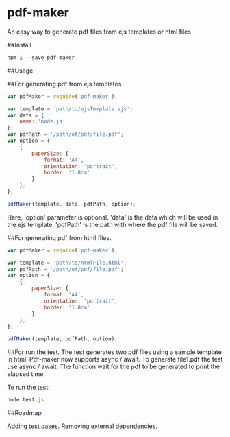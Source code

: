 # pdf-maker
An easy way to generate pdf files from ejs templates or html files


##Install

```js
npm i --save pdf-maker
```

##Usage

##For generating pdf from ejs templates

```js
var pdfMaker = require('pdf-maker');

var template = 'path/to/ejsTemplate.ejs';
var data = {
    name: 'node.js'
};
var pdfPath = '/path/of/pdf/file.pdf';
var option = {
    {
        paperSize: {
            format: 'A4',
            orientation: 'portrait',
            border: '1.8cm'
        }
    };
};

pdfMaker(template, data, pdfPath, option);
```

Here, 'option' parameter is optional.
'data' is the data which will be used in the ejs template.
'pdfPath' is the path with where the pdf file will be saved.


##For generating pdf from html files.

```js
var pdfMaker = require('pdf-maker');

var template = 'path/to/htmlFile.html';
var pdfPath = '/path/of/pdf/file.pdf';
var option = {
    {
        paperSize: {
            format: 'A4',
            orientation: 'portrait',
            border: '1.8cm'
        }
    };
};

pdfMaker(template, pdfPath, option);
```

##For run the test.
The test generates two pdf files using a sample template in html.
Pdf-maker now supports async / await.
To generate file1.pdf the test use async / await. The function wait for the pdf to be generated to print the elapsed time.

To run the test:
```js
node test.js
```

##Roadmap

Adding test cases.
Removing external dependencies.